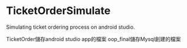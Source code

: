 # TicketOrderSimulate
Simulating ticket ordering process on android studio.

TicketOrder儲存android studio app的檔案
oop_final儲存Mysql創建的檔案
